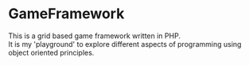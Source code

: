 # GameFramework
This is a grid based game framework written in PHP.  
It is my 'playground' to explore different aspects of programming using object oriented principles.
